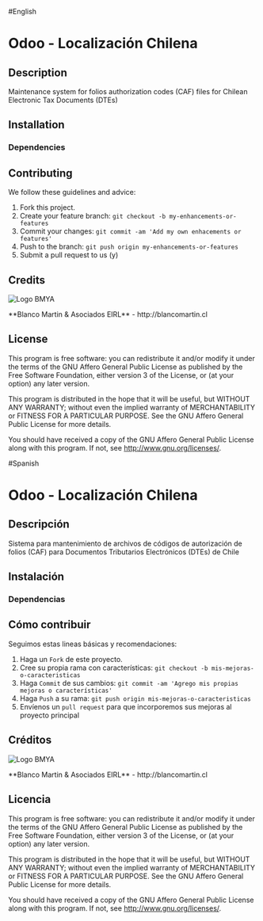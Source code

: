 
#English

Odoo - Localización Chilena
===========================

## Description

Maintenance system for folios authorization codes (CAF) files for Chilean Electronic Tax Documents (DTEs)


## Installation
 
### Dependencies


## Contributing
We follow these guidelines and advice:

1. Fork this project.
2. Create your feature branch: `git checkout -b my-enhancements-or-features`
3. Commit your changes: `git commit -am 'Add my own enhacements or features'`
4. Push to the branch: `git push origin my-enhancements-or-features`
5. Submit a pull request to us (y)

## Credits
<p>
<img alt="Logo BMYA" src="http://crm.blancomartin.cl/index.php?entryPoint=image&name=c82ab43f-e8dd-b2fa-25ff-56017f69d116" />
</p>
**Blanco Martin & Asociados EIRL** - http://blancomartin.cl

## License

This program is free software: you can redistribute it and/or modify it under the terms of the GNU Affero General Public License as published by the Free Software Foundation, either version 3 of the License, or (at your option) any later version.

This program is distributed in the hope that it will be useful, but WITHOUT ANY WARRANTY; without even the implied warranty of MERCHANTABILITY or FITNESS FOR A PARTICULAR PURPOSE. See the GNU Affero General Public License for more details.

You should have received a copy of the GNU Affero General Public License along with this program. If not, see http://www.gnu.org/licenses/.

#Spanish

Odoo - Localización Chilena
===========================

## Descripción

Sistema para mantenimiento de archivos de códigos de autorización de folios (CAF) para Documentos Tributarios Electrónicos (DTEs) de Chile

## Instalación
 
### Dependencias


## Cómo contribuir
Seguimos estas lineas básicas y recomendaciones:

1. Haga un `Fork` de este proyecto.
2. Cree su propia rama con características: `git checkout -b mis-mejoras-o-caracteristicas`
3. Haga `Commit` de sus cambios: `git commit -am 'Agrego mis propias mejoras o características'`
4. Haga `Push` a su rama: `git push origin mis-mejoras-o-caracteristicas`
5. Envíenos un `pull request` para que incorporemos sus mejoras al proyecto principal

## Créditos
<p>
<img alt="Logo BMYA" src="http://crm.blancomartin.cl/index.php?entryPoint=image&name=c82ab43f-e8dd-b2fa-25ff-56017f69d116" />
</p>
**Blanco Martin & Asociados EIRL** - http://blancomartin.cl

## Licencia

This program is free software: you can redistribute it and/or modify it under the terms of the GNU Affero General Public License as published by the Free Software Foundation, either version 3 of the License, or (at your option) any later version.

This program is distributed in the hope that it will be useful, but WITHOUT ANY WARRANTY; without even the implied warranty of MERCHANTABILITY or FITNESS FOR A PARTICULAR PURPOSE. See the GNU Affero General Public License for more details.

You should have received a copy of the GNU Affero General Public License along with this program. If not, see http://www.gnu.org/licenses/.